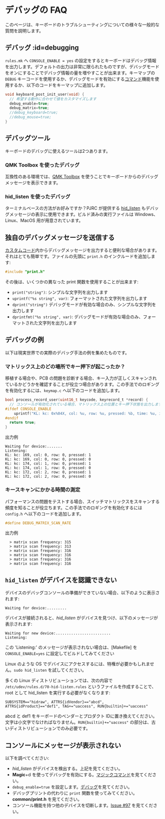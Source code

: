 # デバッグの FAQ

<!---
  original document: 0.12.45:docs/faq_debug.md
  git diff 0.12.45 HEAD -- docs/faq_debug.md | cat
-->

このページは、キーボードのトラブルシューティングについての様々な一般的な質問を説明します。

## デバッグ :id=debugging

`rules.mk` へ `CONSOLE_ENABLE = yes` の設定をするとキーボードはデバッグ情報を出力します。デフォルトの出力は非常に限られたものですが、デバッグモードをオンにすることでデバッグ情報の量を増やすことが出来ます。キーマップの `DEBUG` キーコードを使用するか、デバッグモードを有効にする[コマンド](ja/feature_command.md)機能を使用するか、以下のコードをキーマップに追加します。

```c
void keyboard_post_init_user(void) {
  // 希望する動作に合わせて値をカスタマイズします
  debug_enable=true;
  debug_matrix=true;
  //debug_keyboard=true;
  //debug_mouse=true;
}
```

## デバッグツール

キーボードのデバッグに使えるツールは2つあります。

### QMK Toolbox を使ったデバッグ

互換性のある環境では、[QMK Toolbox](https://github.com/qmk/qmk_toolbox) を使うことでキーボードからのデバッグメッセージを表示できます。

### hid_listen を使ったデバッグ

ターミナルベースの方法がお好みですか？PJRC が提供する [hid_listen](https://www.pjrc.com/teensy/hid_listen.html) もデバッグメッセージの表示に使用できます。ビルド済みの実行ファイルは Windows、Linux、MacOS 用が用意されています。

## 独自のデバッグメッセージを送信する

[カスタムコード](ja/custom_quantum_functions.md)内からデバッグメッセージを出力すると便利な場合があります。それはとても簡単です。ファイルの先頭に `print.h` のインクルードを追加します:

```c
#include "print.h"
```

その後は、いくつかの異なった print 関数を使用することが出来ます:

* `print("string")`: シンプルな文字列を出力します
* `uprintf("%s string", var)`: フォーマットされた文字列を出力します
* `dprint("string")` デバッグモードが有効な場合のみ、シンプルな文字列を出力します
* `dprintfmt("%s string", var)`: デバッグモードが有効な場合のみ、フォーマットされた文字列を出力します

## デバッグの例

以下は現実世界での実際のデバッグ手法の例を集めたものです。

### マトリックス上のどの場所でキー押下が起こったか？

移植する場合や、PCB の問題を診断する場合、キー入力が正しくスキャンされているかどうかを確認することが役立つ場合があります。この手法でのロギングを有効化するには、`keymap.c` へ以下のコードを追加します。

```c
bool process_record_user(uint16_t keycode, keyrecord_t *record) {
  // コンソールが有効化されている場合、マトリックス上の位置とキー押下状態を出力します
#ifdef CONSOLE_ENABLE
    uprintf("KL: kc: 0x%04X, col: %u, row: %u, pressed: %b, time: %u, interrupt: %b, count: %u\n", keycode, record->event.key.col, record->event.key.row, record->event.pressed, record->event.time, record->tap.interrupted, record->tap.count);
#endif
  return true;
}
```

出力例
```text
Waiting for device:.......
Listening:
KL: kc: 169, col: 0, row: 0, pressed: 1
KL: kc: 169, col: 0, row: 0, pressed: 0
KL: kc: 174, col: 1, row: 0, pressed: 1
KL: kc: 174, col: 1, row: 0, pressed: 0
KL: kc: 172, col: 2, row: 0, pressed: 1
KL: kc: 172, col: 2, row: 0, pressed: 0
```

### キースキャンにかかる時間の測定

パフォーマンスの問題をテストする場合、スイッチマトリックスをスキャンする頻度を知ることが役立ちます。この手法でのロギングを有効化するには `config.h` へ以下のコードを追加します。

```c
#define DEBUG_MATRIX_SCAN_RATE
```

出力例
```text
  > matrix scan frequency: 315
  > matrix scan frequency: 313
  > matrix scan frequency: 316
  > matrix scan frequency: 316
  > matrix scan frequency: 316
  > matrix scan frequency: 316
```

## `hid_listen` がデバイスを認識できない
デバイスのデバッグコンソールの準備ができていない場合、以下のように表示されます:

```
Waiting for device:.........
```

デバイスが接続されると、*hid_listen* がデバイスを見つけ、以下のメッセージが表示されます:

```
Waiting for new device:.........................
Listening:
```

この 'Listening:' のメッセージが表示されない場合は、[Makefile] を `CONSOLE_ENABLE=yes` に設定してビルドしてみてください

Linux のような OS でデバイスにアクセスするには、特権が必要かもしれません。`sudo hid_listen` を試してください。

多くの Linux ディストリビューションでは、次の内容で `/etc/udev/rules.d/70-hid-listen.rules` というファイルを作成することで、root として hid_listen を実行する必要がなくなります:

```
SUBSYSTEM=="hidraw", ATTRS{idVendor}=="abcd", ATTRS{idProduct}=="def1", TAG+="uaccess", RUN{builtin}+="uaccess"
```

abcd と def1 をキーボードのベンダーとプロダクト IDに置き換えてください。文字は小文字でなければなりません。`RUN{builtin}+="uaccess"` の部分は、古いディストリビューションでのみ必要です。

## コンソールにメッセージが表示されない
以下を調べてください:
- *hid_listen* がデバイスを検出する。上記を見てください。
- **Magic**+d を使ってデバッグを有効にする。[マジックコマンド](https://github.com/tmk/tmk_keyboard#magic-commands)を見てください。
- `debug_enable=true` を設定します。[デバッグ](#debugging)を見てください。
- デバッグプリントの代わりに `print` 関数を使ってみてください。**common/print.h** を見てください。
- コンソール機能を持つ他のデバイスを切断します。[Issue #97](https://github.com/tmk/tmk_keyboard/issues/97) を見てください。
